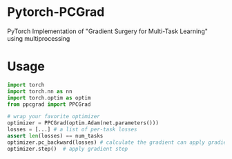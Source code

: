 # Pytorch-PCGrad
PyTorch Implementation of "Gradient Surgery for Multi-Task Learning" using multiprocessing

# Usage
```python
import torch
import torch.nn as nn
import torch.optim as optim
from ppcgrad import PPCGrad

# wrap your favorite optimizer
optimizer = PPCGrad(optim.Adam(net.parameters())) 
losses = [...] # a list of per-task losses
assert len(losses) == num_tasks
optimizer.pc_backward(losses) # calculate the gradient can apply gradient modification
optimizer.step()  # apply gradient step
```
